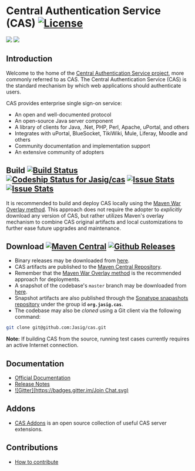 # Central Authentication Service (CAS) [![License](https://img.shields.io/hexpm/l/plug.svg)](https://github.com/Jasig/cas/blob/master/LICENSE)
[![](https://heroku-badge.herokuapp.com/?app=jasigcas)](http://jasigcas.heroku.com)
[![](https://heroku-badge.herokuapp.com/?app=jasigcasmgmt)](http://jasigcasmgmt.heroku.com)

## Introduction

Welcome to the home of the [Central Authentication Service project](http://www.apereo.org/cas), more commonly referred to as CAS. The Central Authentication Service (CAS) is the standard mechanism by which web applications should authenticate users. 

CAS provides enterprise single sign-on service:

- An open and well-documented protocol
- An open-source Java server component
- A library of clients for Java, .Net, PHP, Perl, Apache, uPortal, and others
- Integrates with uPortal, BlueSocket, TikiWiki, Mule, Liferay, Moodle and others
- Community documentation and implementation support
- An extensive community of adopters

## Build [![Build Status](https://api.travis-ci.org/Jasig/cas.png?branch=master)](http://travis-ci.org/Jasig/cas) [![Codeship Status for Jasig/cas](https://www.codeship.io/projects/a204a3a0-727c-0131-ab14-4e46b2fa20d2/status)](https://www.codeship.io/projects/13661) [![Issue Stats](http://www.issuestats.com/github/Jasig/cas/badge/pr?style=flat)](http://www.issuestats.com/github/Jasig/cas) [![Issue Stats](http://www.issuestats.com/github/Jasig/cas/badge/issue?style=flat)](http://www.issuestats.com/github/Jasig/cas)

It is recommended to build and deploy CAS locally using the [Maven War Overlay method][overlay]. 
This approach does not require the adopter to *explicitly* download any version of CAS, but 
rather utilizes Maven's overlay mechanism to combine CAS original artifacts and local 
customizations to further ease future upgrades and maintenance.

## Download [![Maven Central](https://maven-badges.herokuapp.com/maven-central/org.jasig.cas/cas-server/badge.svg?style=flat)](https://maven-badges.herokuapp.com/maven-central/org.jasig.cas/cas-server) [![Github Releases](https://img.shields.io/github/release/Jasig/cas.svg)](https://github.com/Jasig/cas/releases)

- Binary releases may be downloaded from [here][downloadcas].
- CAS artifacts are published to the [Maven Central Repository][casmavencentral].
- Remember that the [Maven War Overlay method][overlay] is the recommended approach for deployments.
- A snapshot of the codebase's `master` branch may be downloaded from [here][downloadcasgithub].
- Snapshot artifacts are also published through the [Sonatype snapashots repository][cassonatype] under the group id **`org.jasig.cas`**.
- The codebase may also be *cloned* using a Git client via the following command:
```bash
git clone git@github.com:Jasig/cas.git
```

**Note:** If building CAS from the source, running test cases currently requires an active Internet connection.

## Documentation 
- [Official Documentation][wiki]
- [Release Notes][releasenotes]
- [![Gitter](https://badges.gitter.im/Join Chat.svg)](https://gitter.im/Jasig/cas?utm_source=badge&utm_medium=badge&utm_campaign=pr-badge&utm_content=badge)

## Addons
- [CAS Addons][casaddons] is an open source collection of useful CAS server extensions.

## Contributions
- [How to contribute][contribute]

[wiki]: http://jasig.github.io/cas
[overlay]: http://jasig.github.io/cas/development/installation/Maven-Overlay-Installation.html
[contribute]: http://jasig.github.io/cas/developer/Contributor-Guidelines.html
[downloadcas]: http://www.apereo.org/cas/download
[cassonatype]: https://oss.sonatype.org/content/repositories/snapshots/org/jasig/cas/
[casmavencentral]: http://mvnrepository.com/artifact/org.jasig.cas
[downloadcasgithub]: https://github.com/Jasig/cas/archive/master.zip
[releasenotes]: https://github.com/Jasig/cas/releases
[casaddons]: https://github.com/unicon-cas-addons
